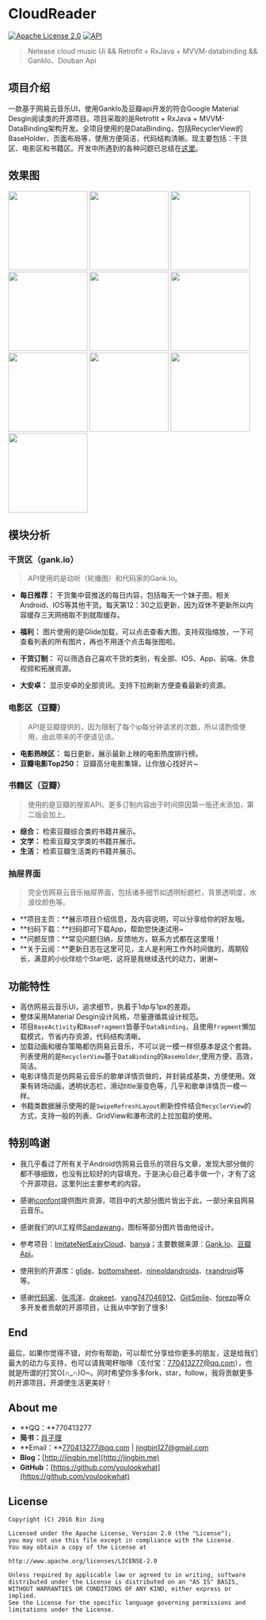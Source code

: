 # CloudReader

[![Apache License 2.0][1]][2] 
[![API][3]][4]

> Netease cloud music Ui && Retrofit + RxJava + MVVM-databinding && GankIo、Douban Api 


## 项目介绍
一款基于网易云音乐UI，使用GankIo及豆瓣api开发的符合Google Material Desgin阅读类的开源项目。项目采取的是Retrofit + RxJava + MVVM-DataBinding架构开发。全项目使用的是DataBinding，包括RecyclerView的BaseHolder、页面布局等，使用方便简洁，代码结构清晰。现主要包括：干货区、电影区和书籍区。开发中所遇到的各种问题已总结在[这里][5]。

## 效果图

<img width="160" height=“274” src="https://github.com/youlookwhat/CloudReader/blob/master/screenshot/page_gank_00.png"></img>
<img width="160" height=“274” src="https://github.com/youlookwhat/CloudReader/blob/master/screenshot/page_gank_01.png"></img>
<img width="160" height=“274” src="https://github.com/youlookwhat/CloudReader/blob/master/screenshot/page_gank_02.png"></img>
<img width="160" height=“274” src="https://github.com/youlookwhat/CloudReader/blob/master/screenshot/page_gank_03.png"></img>
<img width="160" height=“274” src="https://github.com/youlookwhat/CloudReader/blob/master/screenshot/page_gank_04.png"></img>
<img width="160" height=“274” src="https://github.com/youlookwhat/CloudReader/blob/master/screenshot/page_movie_01.png"></img>
<img width="160" height=“274” src="https://github.com/youlookwhat/CloudReader/blob/master/screenshot/page_movie_02.png"></img>
<img width="160" height=“274” src="https://github.com/youlookwhat/CloudReader/blob/master/screenshot/page_movie_03.png"></img>
<img width="160" height=“274” src="https://github.com/youlookwhat/CloudReader/blob/master/screenshot/page_book_01.png"></img>
<img width="160" height=“274” src="https://github.com/youlookwhat/CloudReader/blob/master/screenshot/page_menu_01.png"></img>

## 模块分析
### 干货区（gank.io）
> API使用的是动听（轮播图）和代码家的Gank.Io。

- **每日推荐：** 干货集中营推送的每日内容，包括每天一个妹子图，相关Android、IOS等其他干货。每天第12：30之后更新，因为双休不更新所以内容缓存三天网络取不到就取缓存。

- **福利：** 图片使用的是Glide加载，可以点击查看大图，支持双指缩放，一下可查看列表的所有图片，再也不用逐个点击每张图啦。

- **干货订制：** 可以筛选自己喜欢干货的类别，有全部、IOS、App、前端、休息视频和拓展资源。

- **大安卓：** 显示安卓的全部资讯。支持下拉刷新方便查看最新的资源。


### 电影区（豆瓣）
> API是豆瓣提供的，因为限制了每个ip每分钟请求的次数，所以请酌情使用，由此带来的不便请见谅。

 - **电影热映区：** 每日更新，展示最新上映的电影热度排行榜。
 - **豆瓣电影Top250：** 豆瓣高分电影集锦，让你放心找好片~

### 书籍区（豆瓣）
> 使用的是豆瓣的搜索API。更多订制内容由于时间原因第一版还未添加，第二版会加上。

 - **综合：** 检索豆瓣综合类的书籍并展示。
 - **文学：** 检索豆瓣文学类的书籍并展示。
 - **生活：** 检索豆瓣生活类的书籍并展示。

### 抽屉界面
> 完全仿网易云音乐抽屉界面，包括诸多细节如透明标题栏，背景透明度，水波纹颜色等。

 - **项目主页：**展示项目介绍信息，及内容说明，可以分享给你的好友哦。
 - **扫码下载：**扫码即可下载App，帮助您快速试用~
 - **问题反馈：**常见问题归纳，反馈地方，联系方式都在这里哦！
 - **关于云阅：**更新日志在这里可见，主人是利用工作外时间做的，周期较长，满意的小伙伴给个Star吧，这将是我继续迭代的动力，谢谢~


## 功能特性
 - 高仿网易云音乐UI，追求细节，执着于1dp与1px的差距。
 - 整体采用Material Desgin设计风格，尽量遵循其设计规范。
 - 项目``BaseActivity``和``BaseFragment``皆基于``DataBinding``，且使用``fragment``懒加载模式，节省内存资源，代码结构清晰。
 - 加载动画和缓存策略都仿网易云音乐，不可以说一模一样但基本是这个套路。列表使用的是``RecyclerView``基于``DataBinding``的``BaseHolder``,使用方便，高效，简洁。
 - 电影详情页是仿网易云音乐的歌单详情页做的，并封装成基类，方便使用。效果有转场动画，透明状态栏，滑动title渐变色等，几乎和歌单详情页一模一样。
 - 书籍类数据展示使用的是``SwipeRefreshLayout``刷新控件结合``RecyclerView``的方式，支持一般的列表、GridView和瀑布流的上拉加载的使用。

## 特别鸣谢
 - 我几乎看过了所有关于Android仿网易云音乐的项目与文章，发现大部分做的都不够细致，也没有比较好的内容填充，于是决心自己着手做一个，才有了这个开源项目。这里列出主要参考的内容。
 
 - 感谢[iconfont][6]提供图片资源，项目中的大部分图片皆出于此，一部分来自网易云音乐。

 - 感谢我们的UI工程师[Sandawang](https://github.com/Sandawang)，图标等部分图片皆由他设计。 

 - 参考项目：[ImitateNetEasyCloud][7]、[banya][8]；主要数据来源：[Gank.Io][9]、[豆瓣Api][10]。

 - 使用到的开源库：[glide][11]、[bottomsheet][12]、[nineoldandroids][13]、[rxandroid][14]等等。

 - 感谢[代码家][15]、[张鸿洋][16]、[drakeet][17]、[yang747046912][18]、[GiitSmile][19]、[forezp][20]等众多开发者贡献的开源项目，让我从中学到了很多!
 
 
 
## End
最后，如果你觉得不错，对你有帮助，可以帮忙分享给你更多的朋友，这是给我们最大的动力与支持，也可以请我喝杯咖啡（支付宝：770413277@qq.com），也就是所谓的打赏O(∩_∩)O~。同时希望你多多fork，star，follow，我将贡献更多的开源项目。开源使生活更美好！

## About me
 - **QQ：**770413277
 - **简书：**[肖子理](http://www.jianshu.com/users/e43c6e979831/latest_articles)
 - **Email：**770413277@qq.com | jingbin127@gmail.com
 - **Blog：**[http://jingbin.me](http://jingbin.me)
 - **GitHub：**[https://github.com/youlookwhat](https://github.com/youlookwhat)

## License
```
Copyright (C) 2016 Bin Jing

Licensed under the Apache License, Version 2.0 (the "License");
you may not use this file except in compliance with the License.
You may obtain a copy of the License at

http://www.apache.org/licenses/LICENSE-2.0

Unless required by applicable law or agreed to in writing, software
distributed under the License is distributed on an "AS IS" BASIS,
WITHOUT WARRANTIES OR CONDITIONS OF ANY KIND, either express or implied.
See the License for the specific language governing permissions and
limitations under the License.
```

[1]:https://img.shields.io/github/license/HeinrichReimer/material-intro.svg
[2]:https://www.apache.org/licenses/LICENSE-2.0.html
[3]:https://img.shields.io/badge/API-19%2B-blue.svg?style=flat
[4]:https://android-arsenal.com/api?level=19

[5]:http://jingbin.me/2017/11/23/%E5%BC%80%E5%8F%91%E4%B8%AD%E6%89%80%E9%81%87%E9%97%AE%E9%A2%98%E5%BD%92%E7%BA%B3/
[6]:http://www.iconfont.cn/plus
[7]:https://github.com/GiitSmile/ImitateNetEasyCloud
[8]:https://github.com/forezp/banya
[9]:https://gank.io/api
[10]:https://developers.douban.com/wiki/?title=terms
[11]:https://github.com/bumptech/glide
[12]:https://github.com/Flipboard/bottomsheet
[13]:https://github.com/JakeWharton/NineOldAndroids
[14]:https://github.com/ReactiveX/RxAndroid
[15]:https://github.com/daimajia
[16]:https://github.com/hongyangAndroid
[17]:https://github.com/drakeet
[18]:https://github.com/yang747046912
[19]:https://github.com/GiitSmile
[20]:https://github.com/forezp